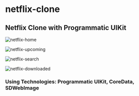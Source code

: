 # netflix-clone


## Netflix Clone with Programmatic UIKit

![netflix-home](https://user-images.githubusercontent.com/88502316/229849961-53590384-5a66-48e3-84a3-1627e8e00598.gif)


![netflix-upcoming](https://user-images.githubusercontent.com/88502316/229850005-f699716e-2600-4f10-9a3b-d996af67c8e0.gif)


![netflix-search](https://user-images.githubusercontent.com/88502316/229850087-489cca76-e7b9-434d-9846-4a998b582b80.gif)


![netflix-downloaded](https://user-images.githubusercontent.com/88502316/229850154-0b061439-a80c-45f6-907a-6f1c00d6b900.gif)




### Using Technologies: Programmatic UIKit, CoreData, SDWebImage
